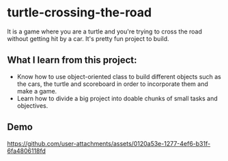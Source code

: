 # turtle-crossing-the-road
It is a game where you are a turtle and you're trying to cross the road without getting hit by a car. It's pretty fun project to build.
## What I learn from this project:
- Know how to use object-oriented class to build different objects such as the cars, the turtle and scoreboard in order to incorporate them and make a game.
- Learn how to divide a big project into doable chunks of small tasks and objectives.
## Demo
https://github.com/user-attachments/assets/0120a53e-1277-4ef6-b31f-6fa4806118fd



